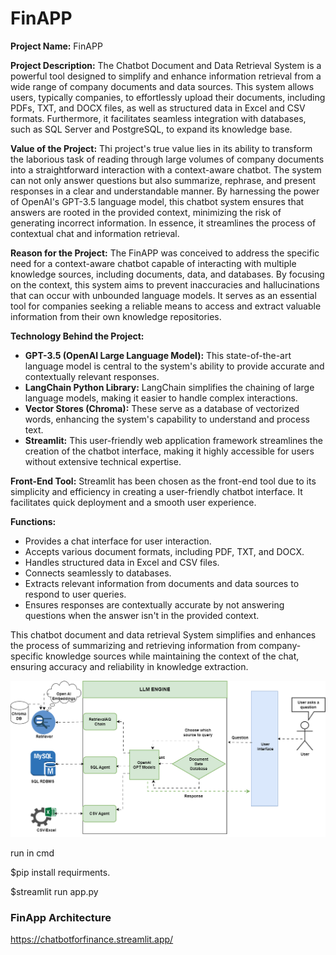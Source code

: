 # FinAPP
**Project Name:** FinAPP

**Project Description:**
The Chatbot Document and Data Retrieval System is a powerful tool designed to simplify and enhance information retrieval from a wide range of company documents and data sources. This system allows users, typically companies, to effortlessly upload their documents, including PDFs, TXT, and DOCX files, as well as structured data in Excel and CSV formats. Furthermore, it facilitates seamless integration with databases, such as SQL Server and PostgreSQL, to expand its knowledge base. 

**Value of the Project:**
Thi project's true value lies in its ability to transform the laborious task of reading through large volumes of company documents into a straightforward interaction with a context-aware chatbot. The system can not only answer questions but also summarize, rephrase, and present responses in a clear and understandable manner. By harnessing the power of OpenAI's GPT-3.5 language model, this chatbot system ensures that answers are rooted in the provided context, minimizing the risk of generating incorrect information. In essence, it streamlines the process of contextual chat and information retrieval.

**Reason for the Project:**
The FinAPP was conceived to address the specific need for a context-aware chatbot capable of interacting with multiple knowledge sources, including documents, data, and databases. By focusing on the context, this system aims to prevent inaccuracies and hallucinations that can occur with unbounded language models. It serves as an essential tool for companies seeking a reliable means to access and extract valuable information from their own knowledge repositories.

**Technology Behind the Project:**
- **GPT-3.5 (OpenAI Large Language Model):** This state-of-the-art language model is central to the system's ability to provide accurate and contextually relevant responses.
- **LangChain Python Library:** LangChain simplifies the chaining of large language models, making it easier to handle complex interactions.
- **Vector Stores (Chroma):** These serve as a database of vectorized words, enhancing the system's capability to understand and process text.
- **Streamlit:** This user-friendly web application framework streamlines the creation of the chatbot interface, making it highly accessible for users without extensive technical expertise.

**Front-End Tool:**
Streamlit has been chosen as the front-end tool due to its simplicity and efficiency in creating a user-friendly chatbot interface. It facilitates quick deployment and a smooth user experience.

**Functions:**
- Provides a chat interface for user interaction.
- Accepts various document formats, including PDF, TXT, and DOCX.
- Handles structured data in Excel and CSV files.
- Connects seamlessly to databases.
- Extracts relevant information from documents and data sources to respond to user queries.
- Ensures responses are contextually accurate by not answering questions when the answer isn't in the provided context.

This chatbot document and data retrieval System simplifies and enhances the process of summarizing and retrieving information from company-specific knowledge sources while maintaining the context of the chat, ensuring accuracy and reliability in knowledge extraction.

![Architecture_Diagram](https://github.com/okoliechykwuka/finance_chatbot/blob/main/img/finapp.drawio.png)


run in cmd

$pip install requirments.

$streamlit run app.py


### FinApp Architecture



https://chatbotforfinance.streamlit.app/
 

